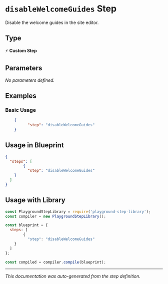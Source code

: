 # `disableWelcomeGuides` Step

Disable the welcome guides in the site editor.

## Type
⚡ **Custom Step**

## Parameters

*No parameters defined.*

## Examples

### Basic Usage
```json
    {
          "step": "disableWelcomeGuides"
    }
```

## Usage in Blueprint

```json
{
  "steps": [
        {
          "step": "disableWelcomeGuides"
    }
  ]
}
```

## Usage with Library

```javascript
const PlaygroundStepLibrary = require('playground-step-library');
const compiler = new PlaygroundStepLibrary();

const blueprint = {
  steps: [
        {
          "step": "disableWelcomeGuides"
    }
  ]
};

const compiled = compiler.compile(blueprint);
```



---

*This documentation was auto-generated from the step definition.*
